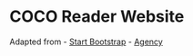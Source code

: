 # COCO Reader Website
Adapted from - [Start Bootstrap](http://startbootstrap.com/) - [Agency](http://startbootstrap.com/template-overviews/agency/)
